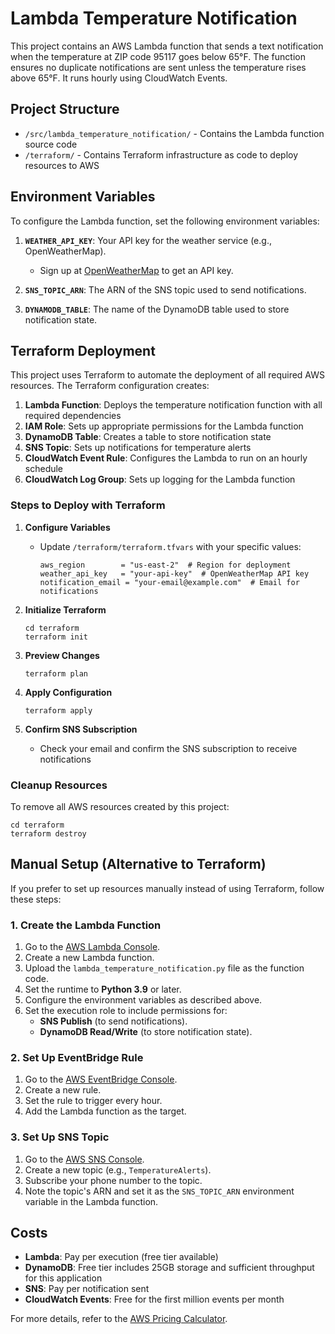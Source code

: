 # Lambda Temperature Notification

This project contains an AWS Lambda function that sends a text notification when the temperature at ZIP code 95117 goes below 65°F. The function ensures no duplicate notifications are sent unless the temperature rises above 65°F. It runs hourly using CloudWatch Events.

## Project Structure
- `/src/lambda_temperature_notification/` - Contains the Lambda function source code
- `/terraform/` - Contains Terraform infrastructure as code to deploy resources to AWS

## Environment Variables
To configure the Lambda function, set the following environment variables:

1. **`WEATHER_API_KEY`**: Your API key for the weather service (e.g., OpenWeatherMap).
   - Sign up at [OpenWeatherMap](https://openweathermap.org/) to get an API key.

2. **`SNS_TOPIC_ARN`**: The ARN of the SNS topic used to send notifications.

3. **`DYNAMODB_TABLE`**: The name of the DynamoDB table used to store notification state.

## Terraform Deployment

This project uses Terraform to automate the deployment of all required AWS resources. The Terraform configuration creates:

1. **Lambda Function**: Deploys the temperature notification function with all required dependencies
2. **IAM Role**: Sets up appropriate permissions for the Lambda function
3. **DynamoDB Table**: Creates a table to store notification state
4. **SNS Topic**: Sets up notifications for temperature alerts
5. **CloudWatch Event Rule**: Configures the Lambda to run on an hourly schedule
6. **CloudWatch Log Group**: Sets up logging for the Lambda function

### Steps to Deploy with Terraform

1. **Configure Variables**
   - Update `/terraform/terraform.tfvars` with your specific values:
     ```
     aws_region        = "us-east-2"  # Region for deployment
     weather_api_key   = "your-api-key"  # OpenWeatherMap API key 
     notification_email = "your-email@example.com"  # Email for notifications
     ```

2. **Initialize Terraform**
   ```
   cd terraform
   terraform init
   ```

3. **Preview Changes**
   ```
   terraform plan
   ```

4. **Apply Configuration**
   ```
   terraform apply
   ```

5. **Confirm SNS Subscription**
   - Check your email and confirm the SNS subscription to receive notifications

### Cleanup Resources
To remove all AWS resources created by this project:
```
cd terraform
terraform destroy
```

## Manual Setup (Alternative to Terraform)

If you prefer to set up resources manually instead of using Terraform, follow these steps:

### 1. Create the Lambda Function
1. Go to the [AWS Lambda Console](https://console.aws.amazon.com/lambda/).
2. Create a new Lambda function.
3. Upload the `lambda_temperature_notification.py` file as the function code.
4. Set the runtime to **Python 3.9** or later.
5. Configure the environment variables as described above.
6. Set the execution role to include permissions for:
   - **SNS Publish** (to send notifications).
   - **DynamoDB Read/Write** (to store notification state).

### 2. Set Up EventBridge Rule
1. Go to the [AWS EventBridge Console](https://console.aws.amazon.com/events/).
2. Create a new rule.
3. Set the rule to trigger every hour.
4. Add the Lambda function as the target.

### 3. Set Up SNS Topic
1. Go to the [AWS SNS Console](https://console.aws.amazon.com/sns/).
2. Create a new topic (e.g., `TemperatureAlerts`).
3. Subscribe your phone number to the topic.
4. Note the topic's ARN and set it as the `SNS_TOPIC_ARN` environment variable in the Lambda function.

## Costs
- **Lambda**: Pay per execution (free tier available)
- **DynamoDB**: Free tier includes 25GB storage and sufficient throughput for this application
- **SNS**: Pay per notification sent
- **CloudWatch Events**: Free for the first million events per month

For more details, refer to the [AWS Pricing Calculator](https://calculator.aws/).
